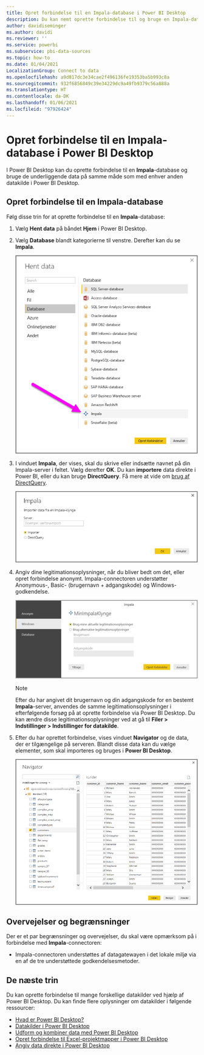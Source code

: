```yaml
---
title: Opret forbindelse til en Impala-database i Power BI Desktop
description: Du kan nemt oprette forbindelse til og bruge en Impala-database i Power BI Desktop
author: davidiseminger
ms.author: davidi
ms.reviewer: ''
ms.service: powerbi
ms.subservice: pbi-data-sources
ms.topic: how-to
ms.date: 01/04/2021
LocalizationGroup: Connect to data
ms.openlocfilehash: a9d817dc3e34cae2f496136fe19353ba5b993c8a
ms.sourcegitcommit: 932f6856849c39e34229dc9a49fb9379c56a888a
ms.translationtype: HT
ms.contentlocale: da-DK
ms.lasthandoff: 01/06/2021
ms.locfileid: "97926424"
---
```

# <a name="connect-to-an-impala-database-in-power-bi-desktop"></a>Opret forbindelse til en Impala-database i Power BI Desktop
I Power BI Desktop kan du oprette forbindelse til en **Impala**-database og bruge de underliggende data på samme måde som med enhver anden datakilde i Power BI Desktop.

## <a name="connect-to-an-impala-database"></a>Opret forbindelse til en Impala-database
Følg disse trin for at oprette forbindelse til en **Impala**-database: 

1. Vælg **Hent data** på båndet **Hjem** i Power BI Desktop. 

2. Vælg **Database** blandt kategorierne til venstre. Derefter kan du se **Impala**.

    ![Hent data](media/desktop-connect-impala/connect_impala_2.png)

3. I vinduet **Impala**, der vises, skal du skrive eller indsætte navnet på din Impala-server i feltet. Vælg derefter **OK**. Du kan **importere** data direkte i Power BI, eller du kan bruge **DirectQuery**. Få mere at vide om [brug af DirectQuery](desktop-use-directquery.md).

    ![Impala-vindue](media/desktop-connect-impala/connect_impala_3a.png)

4. Angiv dine legitimationsoplysninger, når du bliver bedt om det, eller opret forbindelse anonymt. Impala-connectoren understøtter Anonymous-, Basic- (brugernavn + adgangskode) og Windows-godkendelse.

    ![Impala-connector](media/desktop-connect-impala/connect_impala_4.png)

    > [!NOTE]
    > Efter du har angivet dit brugernavn og din adgangskode for en bestemt **Impala**-server, anvendes de samme legitimationsoplysninger i efterfølgende forsøg på at oprette forbindelse via Power BI Desktop. Du kan ændre disse legitimationsoplysninger ved at gå til **Filer > Indstillinger > Indstillinger for datakilde**.


5. Efter du har oprettet forbindelse, vises vinduet **Navigator** og de data, der er tilgængelige på serveren. Blandt disse data kan du vælge elementer, som skal importeres og bruges i **Power BI Desktop**.

    ![Vinduet Navigator](media/desktop-connect-impala/connect_impala_5.png)

## <a name="considerations-and-limitations"></a>Overvejelser og begrænsninger
Der er et par begrænsninger og overvejelser, du skal være opmærksom på i forbindelse med **Impala**-connectoren:

* Impala-connectoren understøttes af datagatewayen i det lokale miljø via en af de tre understøttede godkendelsesmetoder.

## <a name="next-steps"></a>De næste trin
Du kan oprette forbindelse til mange forskellige datakilder ved hjælp af Power BI Desktop. Du kan finde flere oplysninger om datakilder i følgende ressourcer:

* [Hvad er Power BI Desktop?](../fundamentals/desktop-what-is-desktop.md)
* [Datakilder i Power BI Desktop](desktop-data-sources.md)
* [Udform og kombiner data med Power BI Desktop](desktop-shape-and-combine-data.md)
* [Opret forbindelse til Excel-projektmapper i Power BI Desktop](desktop-connect-excel.md)   
* [Angiv data direkte i Power BI Desktop](desktop-enter-data-directly-into-desktop.md)   
